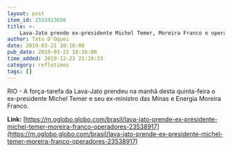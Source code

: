 ```yaml
---
layout: post
item_id: 2531923656
title: >-
    Lava-Jato prende ex-presidente Michel Temer, Moreira Franco e operadores
author: Tatu D'Oquei
date: 2019-03-21 10:16:00
pub_date: 2019-03-21 10:16:00
time_added: 2019-12-23 21:19:33
category: refletimos
tags: []
---
```


RIO - A força-tarefa da Lava-Jato prendeu na manhã desta quinta-feira o ex-presidente Michel Temer e seu ex-ministro das Minas e Energia Moreira Franco.

**Link:** [https://m.oglobo.globo.com/brasil/lava-jato-prende-ex-presidente-michel-temer-moreira-franco-operadores-23538917](https://m.oglobo.globo.com/brasil/lava-jato-prende-ex-presidente-michel-temer-moreira-franco-operadores-23538917)

